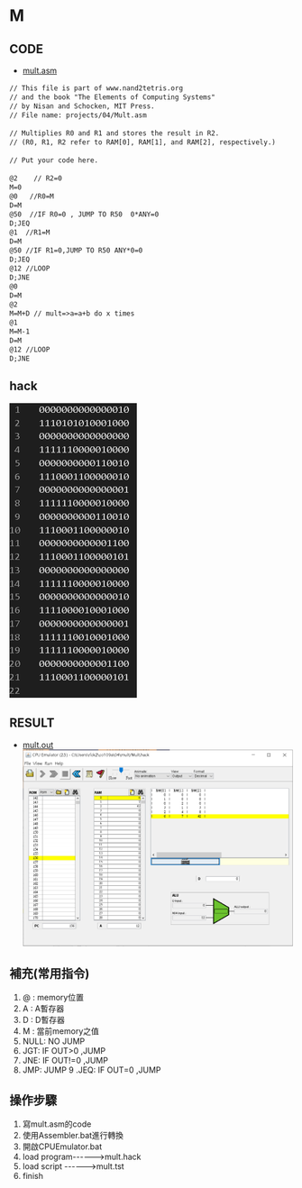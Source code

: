 # M
## CODE
* [mult.asm](https://github.com/cycyucheng1010/co109a/blob/master/04/mult/mult.asm)
```
// This file is part of www.nand2tetris.org
// and the book "The Elements of Computing Systems"
// by Nisan and Schocken, MIT Press.
// File name: projects/04/Mult.asm

// Multiplies R0 and R1 and stores the result in R2.
// (R0, R1, R2 refer to RAM[0], RAM[1], and RAM[2], respectively.)

// Put your code here.

@2    // R2=0
M=0
@0   //R0=M 
D=M
@50  //IF R0=0 , JUMP TO R50  0*ANY=0
D;JEQ 
@1  //R1=M
D=M
@50 //IF R1=0,JUMP TO R50 ANY*0=0
D;JEQ
@12 //LOOP 
D;JNE
@0
D=M
@2
M=M+D // mult=>a=a+b do x times 
@1
M=M-1
D=M
@12 //LOOP
D;JNE
```
## hack
![hack.png](https://github.com/cycyucheng1010/co109a/blob/master/04/mult/hack.PNG)
## RESULT
* [mult.out](https://github.com/cycyucheng1010/co109a/blob/master/04/mult/Mult.out)
![mult.png](https://github.com/cycyucheng1010/co109a/blob/master/04/mult/mult.PNG)
## 補充(常用指令)
1. @ : memory位置
2. A : A暫存器
3. D : D暫存器
4. M : 當前memory之值
5. NULL: NO JUMP
6. JGT: IF OUT>0 ,JUMP
7. JNE: IF OUT!=0 ,JUMP
8. JMP: JUMP
9 .JEQ: IF OUT=0 ,JUMP
## 操作步驟
1. 寫mult.asm的code
2. 使用Assembler.bat進行轉換
3. 開啟CPUEmulator.bat
4. load program------>mult.hack
5. load script ------>mult.tst
6. finish
